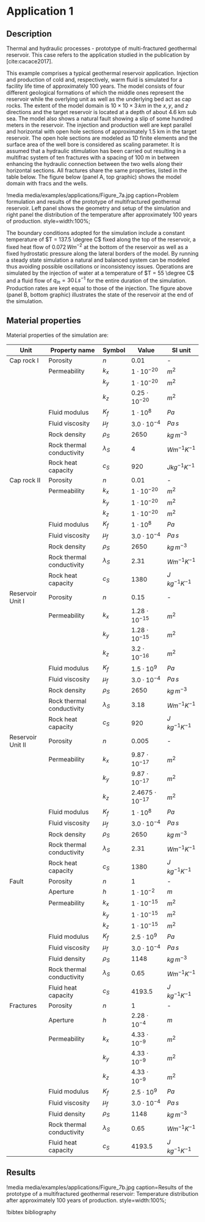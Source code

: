 # Application 1

## Description

Thermal and hydraulic processes - prototype of multi-fractured geothermal reservoir. This case refers to the application studied in the publication by [cite:cacace2017].

This example comprises a typical geothermal reservoir application. Injection and production of cold and, respectively, warm fluid is simulated for a facility life time of approximately 100 years. The model consists of four different geological formations of which the middle ones represent the reservoir while the overlying unit as well as the underlying bed act as cap rocks. The extent of the model  domain is $10 \times 10 \times 3\,km$ in the $x, y,$ and $z$ directions and the target reservoir is located at a depth of about 4.6 km sub sea. The model also shows a natural fault showing a slip of some hundred meters in the reservoir. The injection and production well are kept parallel and horizontal with open hole sections of approximately 1.5 km in the target reservoir. The open hole sections are modeled as 1D finite elements and the surface area of the well bore is considered as scaling parameter. It is assumed that a hydraulic stimulation has been carried out resulting in a multifrac system of ten fractures with a spacing of 100 m in between enhancing the hydraulic connection between the two wells along their horizontal sections. All fractures share the same properties, listed in the table below. The figure below (panel A, top graphic) shows the model domain with fracs and the wells.

!media media/examples/applications/Figure_7a.jpg
       caption=Problem formulation and results of the prototype of multifractured geothermal reservoir. Left panel shows the geometry and setup of the simulation and right panel the distribution of the temperature after approximately 100 years of production.
       style=width:100%;

The boundary conditions adopted for the simulation include a constant temperature of $T = 137.5 \degree C$ fixed along the top of the reservoir, a fixed heat flow of $0.072\,W m^{-2}$ at the bottom of the reservoir as well as a fixed hydrostatic pressure along the lateral borders of the model. By running a steady state simulation a natural and balanced system can be modeled thus avoiding possible oscillations or inconsistency issues.
Operations are simulated by the injection of water at a temperature of $T = 55 \degree C$ and a fluid flow of $q_{in} = 30\,L s^{-1}$ for the entire duration of the simulation. Production rates are kept equal to those of the injection. The figure above (panel B, bottom graphic) illustrates the state of the reservoir at the end of the simulation.

## Material properties

Material properties of the simulation are:

|  Unit             | Property name             | Symbol      | Value                  | SI unit             |
|-------------------|---------------------------|-------------|------------------------|---------------------|
| Cap rock I        | Porosity                  | $n$         | $0.01$                 | -                   |
|                   | Permeability              | $k_x$       | $1 \cdot 10^{-20}$     | $m^2$               |
|                   |                           | $k_y$       | $1 \cdot 10^{-20}$     | $m^2$               |
|                   |                           | $k_z$       | $0.25 \cdot 10^{-20}$  | $m^2$               |
|                   | Fluid modulus             | $K_f$       | $1 \cdot 10^{8}$       | $Pa$                |
|                   | Fluid viscosity           | $\mu_f$     | $3.0 \cdot 10^{-4}$    | $Pa \, s$           |
|                   | Rock density              | $\rho_S$    | $2650$                 | $kg \, m^{-3}$      |
|                   | Rock thermal conductivity | $\lambda_S$ | $4$                    | $W m^{-1} K^{-1}$   |
|                   | Rock heat capacity        | $c_S$       | $920$                  | $J kg^{-1} K^{-1}$  |
|  Cap rock II      | Porosity                  | $n$         | $0.01$                 | -                   |
|                   | Permeability              | $k_x$       | $1 \cdot 10^{-20}$     | $m^2$               |
|                   |                           | $k_y$       | $1 \cdot 10^{-20}$     | $m^2$               |
|                   |                           | $k_z$       | $1 \cdot 10^{-20}$     | $m^2$               |
|                   | Fluid modulus             | $K_f$       | $1 \cdot 10^{8}$       | $Pa$                |
|                   | Fluid viscosity           | $\mu_f$     | $3.0 \cdot 10^{-4}$    | $Pa \, s$           |
|                   | Rock density              | $\rho_S$    | $2650$                 | $kg \, m^{-3}$      |
|                   | Rock thermal conductivity | $\lambda_S$ | $2.31$                 | $W m^{-1} K^{-1}$   |
|                   | Rock heat capacity        | $c_S$       | $1380$                 | $J \, kg^{-1} K^{-1}$|
|  Reservoir Unit I | Porosity                  | $n$         | $0.15$                 | -                   |
|                   | Permeability              | $k_x$       | $1.28 \cdot 10^{-15}$  | $m^2$               |
|                   |                           | $k_y$       | $1.28 \cdot 10^{-15}$  | $m^2$               |
|                   |                           | $k_z$       | $3.2 \cdot 10^{-16}$   | $m^2$               |
|                   | Fluid modulus             | $K_f$       | $1.5 \cdot 10^{9}$     | $Pa$                |
|                   | Fluid viscosity           | $\mu_f$     | $3.0 \cdot 10^{-4}$    | $Pa \, s$           |
|                   | Rock density              | $\rho_S$    | $2650$                 | $kg \, m^{-3}$      |
|                   | Rock thermal conductivity | $\lambda_S$ | $3.18$                 | $W m^{-1} K^{-1}$   |
|                   | Rock heat capacity        | $c_S$       | $920$                  | $J \, kg^{-1} K^{-1}$|
| Reservoir Unit II | Porosity                  | $n$         | $0.005$                | -                   |
|                   | Permeability              | $k_x$       | $9.87 \cdot 10^{-17}$  | $m^2$               |
|                   |                           | $k_y$       | $9.87 \cdot 10^{-17}$  | $m^2$               |
|                   |                           | $k_z$       | $2.4675 \cdot 10^{-17}$| $m^2$               |
|                   | Fluid modulus             | $K_f$       | $1 \cdot 10^{8}$       | $Pa$                |
|                   | Fluid viscosity           | $\mu_f$     | $3.0 \cdot 10^{-4}$    | $Pa \, s$           |
|                   | Rock density              | $\rho_S$    | $2650$                 | $kg \, m^{-3}$      |
|                   | Rock thermal conductivity | $\lambda_S$ | $2.31$                 | $W m^{-1} K^{-1}$   |
|                   | Rock heat capacity        | $c_S$       | $1380$                 | $J \, kg^{-1} K^{-1}$|
| Fault             | Porosity                  | $n$         | $1$                    | -                   |
|                   | Aperture                  | $h$         | $1 \cdot 10^{-2}$      | $m$                 |
|                   | Permeability              | $k_x$       | $1 \cdot 10^{-15}$     | $m^2$               |
|                   |                           | $k_y$       | $1 \cdot 10^{-15}$     | $m^2$               |
|                   |                           | $k_z$       | $1 \cdot 10^{-15}$     | $m^2$               |
|                   | Fluid modulus             | $K_f$       | $2.5 \cdot 10^{9}$     | $Pa$                |
|                   | Fluid viscosity           | $\mu_f$     | $3.0 \cdot 10^{-4}$    | $Pa \, s$           |
|                   | Fluid density             | $\rho_S$    | $1148$                 | $kg \, m^{-3}$      |
|                   | Rock thermal conductivity | $\lambda_S$ | $0.65$                 | $W m^{-1} K^{-1}$   |
|                   | Fluid heat capacity       | $c_S$       | $4193.5$               | $J \, kg^{-1} K^{-1}$|
| Fractures         | Porosity                  | $n$         | $1$                    | -                   |
|                   | Aperture                  | $h$         | $2.28 \cdot 10^{-4}$   | $m$                 |
|                   | Permeability              | $k_x$       | $4.33 \cdot 10^{-9}$   | $m^2$               |
|                   |                           | $k_y$       | $4.33 \cdot 10^{-9}$   | $m^2$               |
|                   |                           | $k_z$       | $4.33 \cdot 10^{-9}$   | $m^2$               |
|                   | Fluid modulus             | $K_f$       | $2.5 \cdot 10^{9}$     | $Pa$                |
|                   | Fluid viscosity           | $\mu_f$     | $3.0 \cdot 10^{-4}$    | $Pa \, s$           |
|                   | Fluid density             | $\rho_S$    | $1148$                 | $kg \, m^{-3}$      |
|                   | Rock thermal conductivity | $\lambda_S$ | $0.65$                 | $W m^{-1} K^{-1}$   |
|                   | Fluid heat capacity       | $c_S$       | $4193.5$               | $J \, kg^{-1} K^{-1}$|



## Results

!media media/examples/applications/Figure_7b.jpg
       caption=Results of the prototype of a multifractured geothermal reservoir: Temperature distribution after approximately 100 years of production.
       style=width:100%;

!bibtex bibliography
